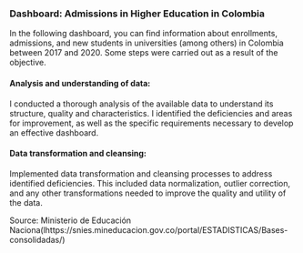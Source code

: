 ### Dashboard: Admissions in Higher Education in Colombia

In the following dashboard, you can find information about enrollments, admissions, and new students in universities (among others) in Colombia between 2017 and 2020.
Some steps were carried out as a result of the objective.

#### Analysis and understanding of data:
I conducted a thorough analysis of the available data to understand its structure, quality and characteristics. I identified the deficiencies and areas for improvement, as well as the specific requirements necessary to develop an effective dashboard.

#### Data transformation and cleansing:
Implemented data transformation and cleansing processes to address identified deficiencies. This included data normalization, outlier correction, and any other transformations needed to improve the quality and utility of the data.

Source: Ministerio de Educación Naciona(lhttps://snies.mineducacion.gov.co/portal/ESTADISTICAS/Bases-consolidadas/)
